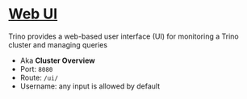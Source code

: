 # [Web UI](https://trino.io/docs/current/admin/web-interface.html)
Trino provides a web-based user interface (UI) for monitoring a Trino cluster and managing queries
- Aka **Cluster Overview**
- Port: `8080`
- Route: `/ui/`
- Username: any input is allowed by default
